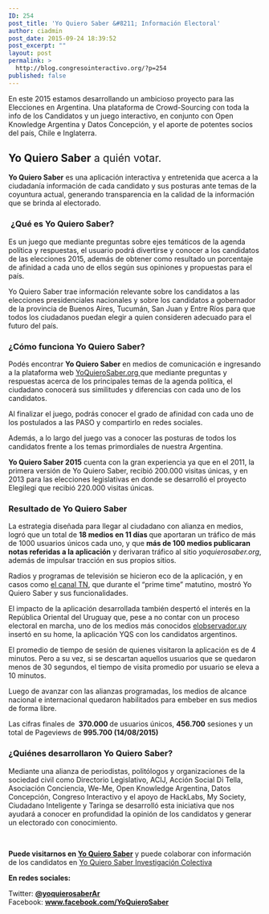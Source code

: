 ```yaml
---
ID: 254
post_title: 'Yo Quiero Saber &#8211; Información Electoral'
author: ciadmin
post_date: 2015-09-24 18:39:52
post_excerpt: ""
layout: post
permalink: >
  http://blog.congresointeractivo.org/?p=254
published: false
---
```

En este 2015 estamos desarrollando un ambicioso proyecto para las Elecciones en Argentina. Una plataforma de Crowd-Sourcing con toda la info de los Candidatos y un juego interactivo, en conjunto con Open Knowledge Argentina y Datos Concepción, y el aporte de potentes socios del país, Chile e Inglaterra.
<h2><b>Yo Quiero Saber</b><span style="font-weight: 400;"> a quién votar.</span></h2>
<strong>Yo Quiero Saber</strong> es una aplicación interactiva y entretenida que acerca a la ciudadanía información de cada candidato y sus posturas ante temas de la coyuntura actual, generando transparencia en la calidad de la información que se brinda al electorado.
<h3><span style="font-weight: 400;"> </span><b></b><b>¿Qué es Yo Quiero Saber?</b></h3>
Es un juego que mediante preguntas sobre ejes temáticos de la agenda política y respuestas, el usuario podrá divertirse y conocer a los candidatos de las elecciones 2015, además de obtener como resultado un porcentaje de afinidad a cada uno de ellos según sus opiniones y propuestas para el país.

Yo Quiero Saber trae información relevante sobre los candidatos a las elecciones presidenciales nacionales y sobre los candidatos a gobernador de la provincia de Buenos Aires, Tucumán, San Juan y Entre Ríos para que todos los ciudadanos puedan elegir a quien consideren adecuado para el futuro del país.
<h3><b></b><b>¿Cómo funciona Yo Quiero Saber?</b></h3>
Podés encontrar <strong>Yo Quiero Saber</strong> en medios de comunicación e ingresando a la plataforma web <a href="http://www.yoquierosaber.org">YoQuieroSaber.org </a>que mediante preguntas y respuestas acerca de los principales temas de la agenda política, el ciudadano conocerá sus similitudes y diferencias con cada uno de los candidatos.

Al finalizar el juego, podrás conocer el grado de afinidad con cada uno de los postulados a las PASO y compartirlo en redes sociales.

Además, a lo largo del juego vas a conocer las posturas de todos los candidatos frente a los temas primordiales de nuestra Argentina.

<strong>Yo Quiero Saber 2015</strong> cuenta con la gran experiencia ya que en el 2011, la primera versión de Yo Quiero Saber, recibió 200.000 visitas únicas, y en 2013 para las elecciones legislativas en donde se desarrolló el proyecto Elegilegi que recibió 220.000 visitas únicas.
<h3><b></b><b>Resultado de Yo Quiero Saber</b></h3>
<span style="font-weight: 400;">La estrategia diseñada para llegar al ciudadano con alianza en medios, logró que un total de </span><b>18 medios en 11 días </b><span style="font-weight: 400;">que</span> <span style="font-weight: 400;">aportaran un tráfico de más de 1000 usuarios únicos cada uno, y que </span><b>más de 100 medios publicaran notas referidas a la aplicación</b><span style="font-weight: 400;"> y derivaran tráfico al sitio </span><i><span style="font-weight: 400;">yoquierosaber.org</span></i><span style="font-weight: 400;">, además de impulsar tracción en sus propios sitios.</span>

Radios y programas de televisión se hicieron eco de la aplicación, y en casos como <a href="https://twitter.com/YoQuieroSaberAR/status/628174042168733696">el canal TN</a>, que durante el “prime time” matutino, mostró Yo Quiero Saber y sus funcionalidades.

El impacto de la aplicación desarrollada también despertó el interés en la República Oriental del Uruguay que, pese a no contar con un proceso electoral en marcha, uno de los medios más conocidos <a href="http://www.elobservador.com.uy/un-juego-conocer-los-candidatos-argentinos-n666186">elobservador.uy </a>insertó en su home, la aplicación YQS con los candidatos argentinos.

El promedio de tiempo de sesión de quienes visitaron la aplicación es de 4 minutos. Pero a su vez, si se descartan aquellos usuarios que se quedaron menos de 30 segundos, el tiempo de visita promedio por usuario se eleva a 10 minutos.

Luego de avanzar con las alianzas programadas, los medios de alcance nacional e internacional quedaron habilitados para embeber en sus medios de forma libre.

<span style="font-weight: 400;">Las cifras finales de </span><b> 370.000 </b><span style="font-weight: 400;">de usuarios únicos, </span><b>456.700</b><span style="font-weight: 400;"> sesiones y un total de Pageviews de </span><b>995.700 (14/08/2015)</b>
<h3><b></b><b>¿Quiénes desarrollaron Yo Quiero Saber?</b></h3>
Mediante una alianza de periodistas, politólogos y organizaciones de la sociedad civil como Directorio Legislativo, ACIJ, Acción Social Di Tella, Asociación Conciencia, We-Me, Open Knowledge Argentina, Datos Concepción, Congreso Interactivo y el apoyo de HackLabs, My Society, Ciudadano Inteligente y Taringa se desarrolló esta iniciativa que nos ayudará a conocer en profundidad la opinión de los candidatos y generar un electorado con conocimiento.

<strong></strong><strong> </strong>

<strong>Puede visitarnos en <a href="http://yoquierosaber.org/">Yo Quiero Saber</a></strong> y puede colaborar con información de los candidatos en <a href="http://investigacion.yoquierosaber.org/">Yo Quiero Saber Investigación Colectiva</a>

<strong>En redes sociales:</strong>

Twitter: <a href="https://twitter.com/YoQuieroSaberAR"><strong>@yoquierosaberAr</strong>
</a>Facebook: <strong><a href="http://www.facebook.com/YoQuieroSaber">www.facebook.com/YoQuieroSaber</a></strong>